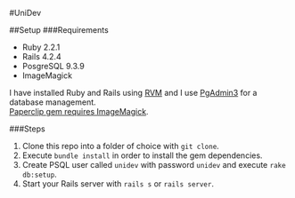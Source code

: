 #UniDev

##Setup 
###Requirements
- Ruby 2.2.1
- Rails 4.2.4
- PosgreSQL 9.3.9
- ImageMagick

I have installed Ruby and Rails using [RVM](https://rvm.io/) and I use [PgAdmin3](http://www.pgadmin.org/) for  a database management.  
[Paperclip gem requires ImageMagick](https://github.com/thoughtbot/paperclip#image-processor).

###Steps 
1. Clone this repo into a folder of choice with ```git clone```.
2. Execute ```bundle install``` in order to install the gem dependencies.
3. Create PSQL user called ```unidev``` with password ```unidev``` and execute ```rake db:setup```. 
4. Start your Rails server with ```rails s``` or ```rails server```.



